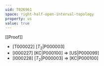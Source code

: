 ```yaml
---
uid: T026961
space: right-half-open-interval-topology
property: us
value: true
---
```

[[Proof]]

* [T000022] [$T_2$|P000003]
* [I000227] [KC|P000100] => [US|P000099]
* [I000228] [$T_2$|P000003] => [KC|P000100]

